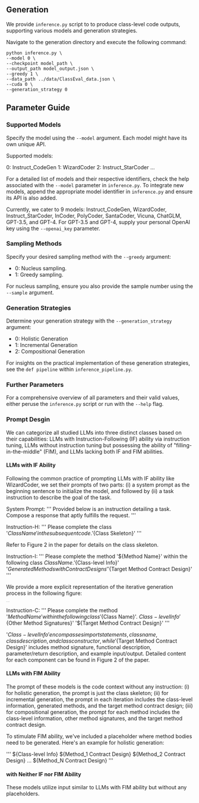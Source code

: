 ## Generation 
We provide `inference.py` script to to produce class-level code outputs, supporting various models and generation strategies.

Navigate to the generation directory and execute the following command:
```
python inference.py \
--model 0 \
--checkpoint model_path \
--output_path model_output.json \
--greedy 1 \
--data_path ../data/ClassEval_data.json \
--cuda 0 \
--generation_strategy 0

```

## Parameter Guide

### Supported Models

Specify the model using the `--model` argument. Each model might have its own unique API.

Supported models:

0: Instruct_CodeGen
1: WizardCoder
2: Instruct_StarCoder
...

For a detailed list of models and their respective identifiers, check the help associated with the `--model` parameter in `inference.py`. To integrate new models, append the appropriate model identifier in `inference.py` and ensure its API is also added.

Currently, we cater to 9 models: Instruct_CodeGen, WizardCoder, Instruct_StarCoder, InCoder, PolyCoder, SantaCoder, Vicuna, ChatGLM, GPT-3.5, and GPT-4. For GPT-3.5 and GPT-4, supply your personal OpenAI key using the `--openai_key` parameter.

### Sampling Methods

Specify your desired sampling method with the `--greedy` argument:

- 0: Nucleus sampling. 
- 1: Greedy sampling.

For nucleus sampling, ensure you also provide the sample number using the `--sample` argument.

### Generation Strategies
Determine your generation strategy with the `--generation_strategy` argument:

- 0: Holistic Generation
- 1: Incremental Generation
- 2: Compositional Generation

For insights on the practical implementation of these generation strategies, see the `def pipeline` within `inference_pipeline.py`.

### Further Parameters

For a comprehensive overview of all parameters and their valid values, either peruse the `inference.py` script or run with the `--help` flag.

### Prompt Desgin


We can categorize all studied LLMs into three distinct classes based on their capabilities: LLMs with Instruction-Following (IF) ability via instruction tuning, LLMs without instruction tuning but possessing the ability of "filling-in-the-middle" (FIM), and LLMs lacking both IF and FIM abilities.

#### LLMs with IF Ability

Following the common practice of prompting LLMs with IF ability like WizardCoder, we set their prompts
of two parts: (i) a system prompt as the beginning sentence to initialize the model, and followed by (ii) a task instruction to describe the goal of the task.

System Prompt: 
'''
Provided below is an instruction detailing a task. Compose a response that aptly fulfills the request.
'''

Instruction-H: 
'''
Please complete the class '${Class Name}' in the subsequent code. '${Class Skeleton}'
'''

Refer to Figure 2 in the paper for details on the class skeleton.

Instruction-I:
'''
Please complete the method '${Method Name}' within the following class ${Class Name}. '${Class-level Info}' '${Generated Methods with Contract Designs}' '${Target Method Contract Design}'
'''

We provide a more explicit representation of the iterative generation process in the following figure: 

<img src="output\images\classeval incremental generation.png" alt="other benchmark example" style="zoom: 5%;" />

Instruction-C: 
'''
Please complete the method '${Method Name}' within the following class '${Class Name}'. ${Class-level Info} '${Other Method Signatures}' '${Target Method Contract Design}'
'''

'${Class-level Info}' encompasses import statements, class name, class description, and class constructor, while '${Target Method Contract Design}' includes method signature, functional description, parameter/return description, and example input/output. Detailed content for each component can be found in Figure 2 of the paper.

#### LLMs with FIM Ability

The prompt of these models is the code context without any instruction: (i) for holistic generation, the
prompt is just the class skeleton; (ii) for incremental generation, the prompt in each iteration includes the class-level information, generated methods, and the target method contract design; (iii) for
compositional generation, the prompt for each method includes the class-level information, other method signatures, and the target method contract design. 

To stimulate FIM ability, we've included a placeholder <insert> where method bodies need to be generated. Here's an example for holistic generation:

'''
${Class-level Info}
${Method_1 Contract Design}
<insert>
${Method_2 Contract Design}
<insert>
...
${Method_N Contract Design}
<insert>
'''

#### with Neither IF nor FIM Ability
These models utilize input similar to LLMs with FIM ability but without any <insert> placeholders.

